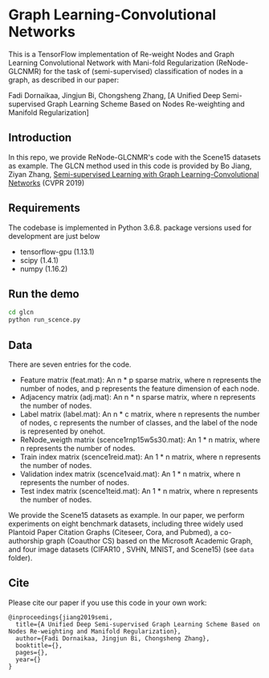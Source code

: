 # Graph Learning-Convolutional Networks

This is a TensorFlow implementation of Re-weight Nodes and Graph Learning Convolutional Network with Mani-fold Regularization (ReNode-GLCNMR) for the task of (semi-supervised) classification of nodes in a graph, as described in our paper:
 
Fadi Dornaikaa, Jingjun Bi, Chongsheng Zhang, [A Unified Deep Semi-supervised Graph Learning Scheme Based on Nodes
Re-weighting and Manifold Regularization]


## Introduction

In this repo, we provide ReNode-GLCNMR's code with the Scene15 datasets as example. The GLCN method used in this code is provided by Bo Jiang, Ziyan Zhang, [Semi-supervised Learning with Graph Learning-Convolutional Networks](http://http://openaccess.thecvf.com/content_CVPR_2019/papers/Jiang_Semi-Supervised_Learning_With_Graph_Learning-Convolutional_Networks_CVPR_2019_paper.pdf) (CVPR 2019)


## Requirements
The codebase is implemented in Python 3.6.8. package versions used for development are just below
* tensorflow-gpu (1.13.1)
* scipy (1.4.1)
* numpy (1.16.2)

## Run the demo

```bash
cd glcn
python run_scence.py
```

## Data

There are seven entries for the code.
* Feature matrix (feat.mat): An n * p sparse matrix, where n represents the number of nodes, and p represents the feature dimension of each node.
* Adjacency matrix (adj.mat): An n * n sparse matrix, where n represents the number of nodes.
* Label matrix (label.mat): An n * c matrix, where n represents the number of nodes, c represents the number of classes, and the label of the node is represented by onehot.
* ReNode_weigth matrix (scence1rnp15w5s30.mat): An 1 * n matrix, where n represents the number of nodes.
* Train index matrix (scence1reid.mat): An 1 * n matrix, where n represents the number of nodes.
* Validation index matrix (scence1vaid.mat): An 1 * n matrix, where n represents the number of nodes.
* Test index matrix (scence1teid.mat): An 1 * n matrix, where n represents the number of nodes.

We provide the Scene15 datasets as example. In our paper, we perform experiments on eight benchmark datasets, including three widely used Plantoid Paper Citation Graphs (Citeseer, Cora, and Pubmed), a co-authorship graph (Coauthor CS) based on the Microsoft Academic Graph, and four image datasets (CIFAR10 , SVHN, MNIST, and Scene15) (see `data` folder). 


## Cite

Please cite our paper if you use this code in your own work:

```
@inproceedings{jiang2019semi,
  title={A Unified Deep Semi-supervised Graph Learning Scheme Based on Nodes Re-weighting and Manifold Regularization},
  author={Fadi Dornaikaa, Jingjun Bi, Chongsheng Zhang},
  booktitle={},
  pages={},
  year={}
}
```
